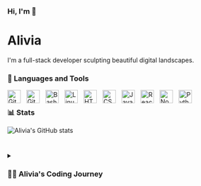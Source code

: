 ### Hi, I'm 👋

# Alivia

I'm a full-stack developer sculpting beautiful digital landscapes. 

### 🧰 Languages and Tools

<img align="left" alt="Git" width="30px" style="padding-right:10px;" src="https://cdn.jsdelivr.net/gh/devicons/devicon/icons/git/git-original.svg" />
<img align="left" alt="GitHub" width="30px" style="padding-right:10px;" src="https://cdn.jsdelivr.net/gh/devicons/devicon/icons/github/github-original.svg" />
<img align="left" alt="Bash" width="30px" style="padding-right:10px;" src="https://cdn.jsdelivr.net/gh/devicons/devicon/icons/bash/bash-original.svg" />
<img align="left" alt="Linux" width="30px" style="padding-right:10px;" src="https://cdn.jsdelivr.net/gh/devicons/devicon/icons/linux/linux-original.svg" />
<img align="left" alt="HTML" width="30px" style="padding-right:10px;" src="https://cdn.jsdelivr.net/gh/devicons/devicon/icons/html5/html5-plain.svg" />
<img align="left" alt="CSS" width="30px" style="padding-right:10px;" src="https://cdn.jsdelivr.net/gh/devicons/devicon/icons/css3/css3-plain.svg" />
<img align="left" alt="JavaScript" width="30px" style="padding-right:10px;" src="https://cdn.jsdelivr.net/gh/devicons/devicon/icons/javascript/javascript-plain.svg" />
<img align="left" alt="React" width="30px" style="padding-right:10px;" src="https://cdn.jsdelivr.net/gh/devicons/devicon/icons/react/react-original.svg" />
<img align="left" alt="NodeJS" width="30px" style="padding-right:10px;" src="https://cdn.jsdelivr.net/gh/devicons/devicon/icons/nodejs/nodejs-original.svg" />
<img align="left" alt="Python" width="30px" style="padding-right:10px;" src="https://cdn.jsdelivr.net/gh/devicons/devicon/icons/python/python-plain.svg" />
<br />


### 📊 Stats
![Alivia's GitHub stats](https://github-readme-stats.vercel.app/api?username=17anguyen&show_icons=true&theme=rose&border_radius=4.5)
#

<details>
 <summary><h3>👨‍💻 Alivia's Coding Journey</h3></summary>
   I started my coding journey as a freshman in highschool learning RobotC in robotics with a passion to learn everything I could about this programming world. I graduated to higher level robotics learning python. I continued learning following gradutaiton learning to use linux on my raspberrypi and designing sites for commision. I took a career break in March to attend the University of Washington's Full-Stack Web Development Bootcamp. I graduated the class in June 2023 and continued nurturing my curiosity into Three.js. I hope I can have the opportunity to grow in your company next!

[portfolio]: [https://fkcodes.com](https://aliviathomas-portfolio.netlify.app/)https://aliviathomas-portfolio.netlify.app/

